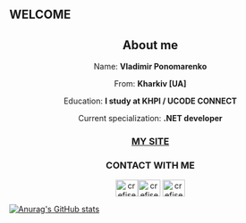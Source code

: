 ## WELCOME
<h2 align = "center">About me</h2>
<p align = "center">Name: <b>Vladimir Ponomarenko</b></p>
<p align = "center">From: <b>Kharkiv [UA]</b></p>
<p align = "center">Education: <b>I study at KHPI / UCODE CONNECT</b></p>
<p align = "center">Сurrent specialization: <b>.NET developer</b></p>
<a  href="https://crefise.github.io/"><h3 align="center">MY SITE</h3></a>



<h3 align = "center">CONTACT WITH ME</h3>
<p align="center">
<a href="https://t.me/crefise" target="blank"><img align="center" src="https://cdn.jsdelivr.net/npm/simple-icons@v4/icons/telegram.svg" alt="crefise" height="30" width="40" /></a><a href="https://www.instagram.com/crefise2018/" target="blank"><img align="center" src="https://cdn.jsdelivr.net/npm/simple-icons@4.16.0/icons/instagram.svg" alt="crefise2018" height="30" width="40" /></a>
<a href="mailto:crefise@gmail.com" target="blank"><img align="center" src="https://cdn.jsdelivr.net/npm/simple-icons@4.16.0/icons/gmail.svg" alt="crefise@gmail.com" height="30" width="40" /></a></p>

[![Anurag's GitHub stats](https://github-readme-stats.vercel.app/api?username=crefise&theme=tokyonight)](https://github.com/anuraghazra/github-readme-stats)
